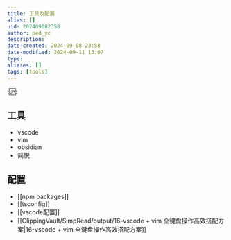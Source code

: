 ```yaml
---
title: 工具及配置
alias: []
uid: 202409082358
author: ped_yc
description: 
date-created: 2024-09-08 23:58
date-modified: 2024-09-11 13:07
type: 
aliases: []
tags: [tools]
---
```


::up::

## 工具

- vscode
- vim
- obsidian
- 简悦

## 配置

- [[npm packages]]
- [[tsconfig]]
- [[vscode配置]]
- [[ClippingVault/SimpRead/output/16-vscode + vim 全键盘操作高效搭配方案|16-vscode + vim 全键盘操作高效搭配方案]]
